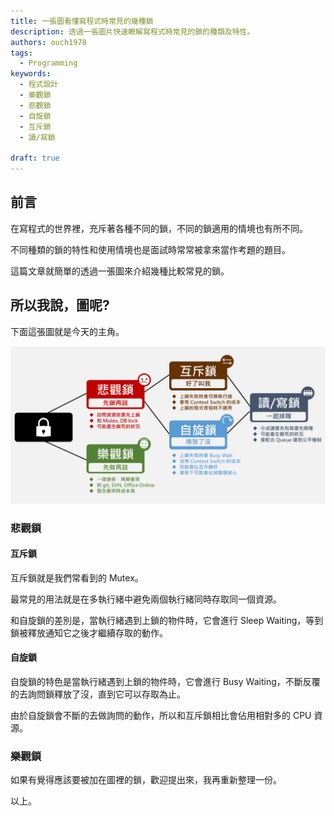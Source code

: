 ```yaml
---
title: 一張圖看懂寫程式時常見的幾種鎖
description: 透過一張圖片快速瞭解寫程式時常見的鎖的種類及特性。
authors: ouch1978
tags: 
  - Programming
keywords:
  - 程式設計
  - 樂觀鎖
  - 悲觀鎖 
  - 自旋鎖
  - 互斥鎖
  - 讀/寫鎖

draft: true
---
```


## 前言

在寫程式的世界裡，充斥著各種不同的鎖，不同的鎖適用的情境也有所不同。

不同種類的鎖的特性和使用情境也是面試時常常被拿來當作考題的題目。

這篇文章就簡單的透過一張圖來介紹幾種比較常見的鎖。

<!--truncate-->

## 所以我說，圖呢?

下面這張圖就是今天的主角。

![寫程式時常見的各種鎖](common-locks-in-programming-world.png "寫程式時常見的各種鎖")

### 悲觀鎖

#### 互斥鎖

互斥鎖就是我們常看到的 Mutex。

最常見的用法就是在多執行緒中避免兩個執行緒同時存取同一個資源。

和自旋鎖的差別是，當執行緒遇到上鎖的物件時，它會進行 Sleep Waiting，等到鎖被釋放通知它之後才繼續存取的動作。

#### 自旋鎖

自旋鎖的特色是當執行緒遇到上鎖的物件時，它會進行 Busy Waiting，不斷反覆的去詢問鎖釋放了沒，直到它可以存取為止。

由於自旋鎖會不斷的去做詢問的動作，所以和互斥鎖相比會佔用相對多的 CPU 資源。



### 樂觀鎖

如果有覺得應該要被加在圖裡的鎖，歡迎提出來，我再重新整理一份。

以上。
